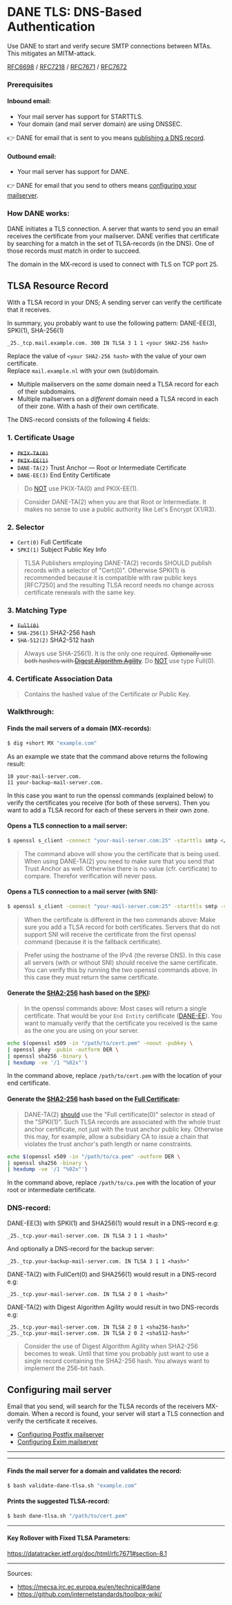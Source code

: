 # DANE TLS: DNS-Based Authentication

Use DANE to start and verify secure SMTP connections between MTAs. This mitigates an MITM-attack.

[RFC6698](https://datatracker.ietf.org/doc/html/rfc6698)
/ [RFC7218](https://tools.ietf.org/html/rfc7218)
/ [RFC7671](https://datatracker.ietf.org/doc/html/rfc7671)
/ [RFC7672](https://datatracker.ietf.org/doc/html/rfc7672)

### Prerequisites

#### Inbound email:
* Your mail server has support for STARTTLS.
* Your domain (and mail server domain) are using DNSSEC.

👉 DANE for email that is sent to you means [publishing a DNS record](#tlsa-resource-record).

#### Outbound email:
* Your mail server has support for DANE.

👉 DANE for email that you send to others means [configuring your mailserver](#configuring-mail-server).

### How DANE works:
DANE initiates a TLS connection. A server that wants to send you an email receives the certificate from your mailserver.
DANE verifies that certificate by searching for a match in the set of TLSA-records (in the DNS). One of those records must match in order to succeed.

The domain in the MX-record is used to connect with TLS on TCP port 25.

## TLSA Resource Record 

With a TLSA record in your DNS; A sending server can verify the certificate that it receives.

In summary, you probably want to use the following pattern: DANE-EE(3), SPKI(1), SHA-256(1)
```
_25._tcp.mail.example.com. 300 IN TLSA 3 1 1 <your SHA2-256 hash>
```
Replace the value of ```<your SHA2-256 hash>``` with the value of your own certificate.
<br> Replace ```mail.example.nl``` with your own (sub)domain.
* Multiple mailservers on the _same_ domain need a TLSA record for each of their subdomains.
* Multiple mailservers on a _different_ domain need a TLSA record in each of their zone. With a hash of their own certificate.

The DNS-record consists of the following 4 fields:

### 1. Certificate Usage
* ~~```PKIX-TA(0)```~~
* ~~```PKIX-EE(1)```~~
* ```DANE-TA(2)``` Trust Anchor — Root or Intermediate Certificate
* ```DANE-EE(3)``` End Entity Certificate

> Do [NOT](https://datatracker.ietf.org/doc/html/rfc7672#section-3.1.3) use PKIX-TA(0) and PKIX-EE(1).

> Consider DANE-TA(2) when you are that Root or Intermediate. It makes no sense to use a public authority like Let's Encrypt (X1/R3).

### 2. Selector
* ```Cert(0)``` Full Certificate
* ```SPKI(1)``` Subject Public Key Info

> TLSA Publishers employing DANE-TA(2) records SHOULD publish records with
  a selector of "Cert(0)". Otherwise SPKI(1) is recommended because it
  is compatible with raw public keys [RFC7250] and the resulting TLSA
  record needs no change across certificate renewals with the same key.

### 3. Matching Type
* ~~```Full(0)```~~
* ```SHA-256(1)``` SHA2-256 hash
* ```SHA-512(2)``` SHA2-512 hash

> Always use SHA-256(1). It is the only one required. ~~Optionally use both hashes with [Digest Algorithm Agility](https://datatracker.ietf.org/doc/html/rfc7672#section-5)~~. Do [NOT](https://datatracker.ietf.org/doc/html/rfc7671#section-10.1.2) use type Full(0).

### 4. Certificate Association Data

> Contains the hashed value of the Certificate or Public Key.

### Walkthrough:

#### Finds the mail servers of a domain (MX-records):
```bash
$ dig +short MX "example.com"
```
As an example we state that the command above returns the following result:
```
10 your-mail-server.com.
11 your-backup-mail-server.com.
```
In this case you want to run the openssl commands (explained below) to verify the certificates you receive (for both of these servers).
Then you want to add a TLSA record for each of these servers in their own zone.

#### Opens a TLS connection to a mail server:
```bash
$ openssl s_client -connect "your-mail-server.com:25" -starttls smtp </dev/null
```
> The command above will show you the certificate that is being used.
> When using DANE-TA(2) you need to make sure that you send that Trust Anchor as well. Otherwise there is no value (cfr. certificate) to compare. Therefor verification will never pass.

#### Opens a TLS connection to a mail server (with SNI):
```bash
$ openssl s_client -connect "your-mail-server.com:25" -starttls smtp -servername "mail.example.com" </dev/null
```
> When the certificate is different in the two commands above: Make sure you add a TLSA record for both certificates. Servers that do not support SNI will receive the certificate from the first openssl command (because it is the fallback certificate).

> Prefer using the hostname of the IPv4 (the reverse DNS). In this case all servers (with or without SNI) should receive the same certificate.
> You can verify this by running the two openssl commands above. In this case they must return the same certificate.

#### Generate the [SHA2-256](#3-matching-type) hash based on the [SPKI](#2-selector):
> In the openssl commands above: Most cases will return a single certificate.
> That would be your ```End Entity``` certificate ([DANE-EE](#1-certificate-usage)).
> You want to manually verify that the certificate you received is the same as the one you are using on your server.
```bash
echo $(openssl x509 -in "/path/to/cert.pem" -noout -pubkey \
| openssl pkey -pubin -outform DER \
| openssl sha256 -binary \
| hexdump -ve '/1 "%02x"')
```
In the command above, replace ```/path/to/cert.pem``` with the location of your end certificate.

#### Generate the [SHA2-256](#3-matching-type) hash based on the [Full Certificate](#2-selector):
> DANE-TA(2) [should](https://datatracker.ietf.org/doc/html/rfc7672#section-3.1.2) use the "Full certificate(0)" selector in stead of the "SPKI(1)". Such TLSA records are associated with the whole trust anchor certificate, not just with the trust anchor public key. Otherwise this may, for example, allow a subsidiary CA to issue a chain that violates the trust anchor's path length or name constraints.
```bash
echo $(openssl x509 -in "/path/to/ca.pem" -outform DER \
| openssl sha256 -binary \
| hexdump -ve '/1 "%02x"')
```
In the command above, replace ```/path/to/ca.pem``` with the location of your root or intermediate certificate.

### DNS-record:
DANE-EE(3) with SPKI(1) and SHA256(1) would result in a DNS-record e.g:
```
_25._tcp.your-mail-server.com. IN TLSA 3 1 1 <hash>"
```
And optionally a DNS-record for the backup server:
```
_25._tcp.your-backup-mail-server.com. IN TLSA 3 1 1 <hash>"
```
DANE-TA(2) with FullCert(0) and SHA256(1) would result in a DNS-record e.g:
```
_25._tcp.your-mail-server.com. IN TLSA 2 0 1 <hash>"
```
DANE-TA(2) with Digest Algorithm Agility would result in two DNS-records e.g:
```
_25._tcp.your-mail-server.com. IN TLSA 2 0 1 <sha256-hash>"
_25._tcp.your-mail-server.com. IN TLSA 2 0 2 <sha512-hash>"
```
> Consider the use of Digest Algorithm Agility when SHA2-256 becomes to weak. Until that time you probably just want to use a single record containing the SHA2-256 hash. You always want to implement the 256-bit hash.

## Configuring mail server

Email that you send, will search for the TLSA records of the receivers MX-domain. When a record is found, your server will start a TLS connection and verify the certificate it receives.

* [Configuring Postfix mailserver](https://github.com/your-host/toolbox-wiki/blob/patch-1/DANE-for-SMTP-how-to-Postfix.md)
* [Configuring Exim mailserver](https://github.com/your-host/toolbox-wiki/blob/patch-1/DANE-for-SMTP-how-to-Exim.md)

<hr />
<hr />

#### Finds the mail server for a domain and validates the record:

```bash
$ bash validate-dane-tlsa.sh "example.com"
```

#### Prints the suggested TLSA-record:

```bash
$ bash dane-tlsa.sh "/path/to/cert.pem"
```

<hr />

#### Key Rollover with Fixed TLSA Parameters:
https://datatracker.ietf.org/doc/html/rfc7671#section-8.1

<hr />

Sources:
* https://mecsa.jrc.ec.europa.eu/en/technical#dane
* https://github.com/internetstandards/toolbox-wiki/
